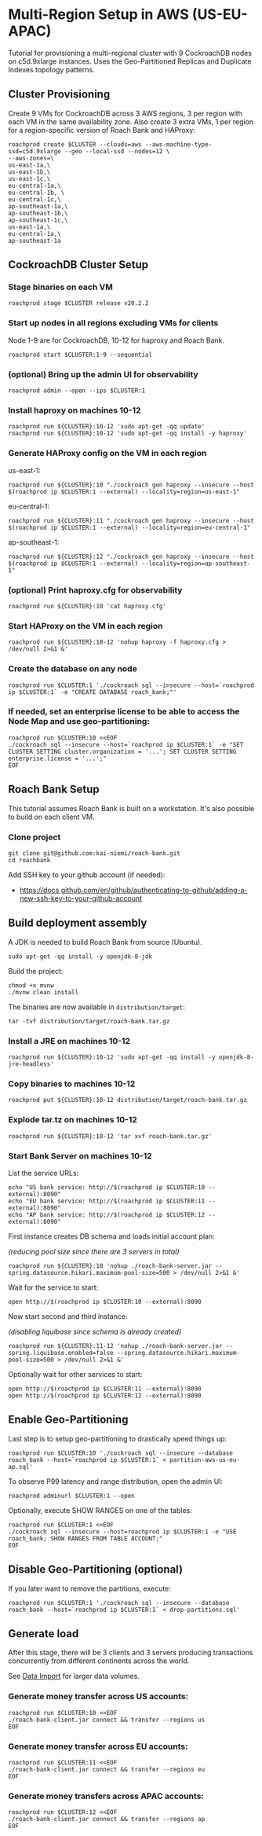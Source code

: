 # Multi-Region Setup in AWS (US-EU-APAC)

Tutorial for provisioning a multi-regional cluster with
9 CockroachDB nodes on c5d.9xlarge instances.
Uses the Geo-Partitioned Replicas and Duplicate Indexes topology patterns.

## Cluster Provisioning
  
Create 9 VMs for CockroachDB across 3 AWS regions, 3 per region with each VM in the same availability zone. 
Also create 3 extra VMs, 1 per region for a region-specific version of Roach Bank and HAProxy:

    roachprod create $CLUSTER --clouds=aws --aws-machine-type-ssd=c5d.9xlarge --geo --local-ssd --nodes=12 \
    --aws-zones=\
    us-east-1a,\
    us-east-1b,\
    us-east-1c,\
    eu-central-1a,\
    eu-central-1b, \
    eu-central-1c,\
    ap-southeast-1a,\
    ap-southeast-1b,\
    ap-southeast-1c,\
    us-east-1a,\
    eu-central-1a,\
    ap-southeast-1a

## CockroachDB Cluster Setup

### Stage binaries on each VM

    roachprod stage $CLUSTER release v20.2.2

### Start up nodes in all regions excluding VMs for clients

Node 1-9 are for CockroachDB, 10-12 for haproxy and Roach Bank.

    roachprod start $CLUSTER:1-9 --sequential

### (optional) Bring up the admin UI for observability

    roachprod admin --open --ips $CLUSTER:1

### Install haproxy on machines 10-12

    roachprod run ${CLUSTER}:10-12 'sudo apt-get -qq update'
    roachprod run ${CLUSTER}:10-12 'sudo apt-get -qq install -y haproxy'

### Generate HAProxy config on the VM in each region

us-east-1:

    roachprod run ${CLUSTER}:10 "./cockroach gen haproxy --insecure --host $(roachprod ip $CLUSTER:1 --external) --locality=region=us-east-1"

eu-central-1:

    roachprod run ${CLUSTER}:11 "./cockroach gen haproxy --insecure --host $(roachprod ip $CLUSTER:1 --external) --locality=region=eu-central-1"

ap-southeast-1:

    roachprod run ${CLUSTER}:12 "./cockroach gen haproxy --insecure --host $(roachprod ip $CLUSTER:1 --external) --locality=region=ap-southeast-1"

### (optional) Print haproxy.cfg for observability

    roachprod run ${CLUSTER}:10 'cat haproxy.cfg'

### Start HAProxy on the VM in each region

    roachprod run ${CLUSTER}:10-12 'nohup haproxy -f haproxy.cfg > /dev/null 2>&1 &'

### Create the database on any node

    roachprod run $CLUSTER:1 './cockroach sql --insecure --host=`roachprod ip $CLUSTER:1` -e "CREATE DATABASE roach_bank;"'

### If needed, set an enterprise license to be able to access the Node Map and use geo-partitioning:

    roachprod run $CLUSTER:10 <<EOF
    ./cockroach sql --insecure --host=`roachprod ip $CLUSTER:1` -e "SET CLUSTER SETTING cluster.organization = '...'; SET CLUSTER SETTING enterprise.license = '...';"
    EOF

## Roach Bank Setup

This tutorial assumes Roach Bank is built on a workstation. It's also possible to build on each client VM.

### Clone project

    git clone git@github.com:kai-niemi/roach-bank.git
    cd roachbank

Add SSH key to your github account (if needed):

 - https://docs.github.com/en/github/authenticating-to-github/adding-a-new-ssh-key-to-your-github-account 

## Build deployment assembly 

A JDK is needed to build Roach Bank from source (Ubuntu).

    sudo apt-get -qq install -y openjdk-8-jdk

Build the project:

    chmod +x mvnw
    ./mvnw clean install

The binaries are now available in `distribution/target`:

    tar -tvf distribution/target/roach-bank.tar.gz
    
### Install a JRE on machines 10-12

    roachprod run ${CLUSTER}:10-12 'sudo apt-get -qq install -y openjdk-8-jre-headless'

### Copy binaries to machines 10-12

    roachprod put ${CLUSTER}:10-12 distribution/target/roach-bank.tar.gz

### Explode tar.tz on machines 10-12

    roachprod run ${CLUSTER}:10-12 'tar xvf roach-bank.tar.gz'

### Start Bank Server on machines 10-12

List the service URLs:
    
    echo "US bank service: http://$(roachprod ip $CLUSTER:10 --external):8090"
    echo "EU bank service: http://$(roachprod ip $CLUSTER:11 --external):8090"
    echo "AP bank service: http://$(roachprod ip $CLUSTER:12 --external):8090"

First instance creates DB schema and loads initial account plan:

_(reducing pool size since there are 3 servers in total)_

    roachprod run ${CLUSTER}:10 'nohup ./roach-bank-server.jar --spring.datasource.hikari.maximum-pool-size=500 > /dev/null 2>&1 &'

Wait for the service to start:

    open http://$(roachprod ip $CLUSTER:10 --external):8090
    
Now start second and third instance:

_(disabling liquibase since schema is already created)_

    roachprod run ${CLUSTER}:11-12 'nohup ./roach-bank-server.jar --spring.liquibase.enabled=false --spring.datasource.hikari.maximum-pool-size=500 > /dev/null 2>&1 &'

Optionally wait for other services to start:

    open http://$(roachprod ip $CLUSTER:11 --external):8090
    open http://$(roachprod ip $CLUSTER:12 --external):8090

## Enable Geo-Partitioning

Last step is to setup geo-partitioning to drastically speed things up: 

    roachprod run $CLUSTER:10 './cockroach sql --insecure --database roach_bank --host=`roachprod ip $CLUSTER:1` < partition-aws-us-eu-ap.sql'

To observe P99 latency and range distribution, open the admin UI:

    roachprod adminurl $CLUSTER:1 --open

Optionally, execute SHOW RANGES on one of the tables: 

    roachprod run $CLUSTER:1 <<EOF
    ./cockroach sql --insecure --host=roachprod ip $CLUSTER:1 -e "USE roach_bank; SHOW RANGES FROM TABLE ACCOUNT;"
    EOF

## Disable Geo-Partitioning (optional)

If you later want to remove the partitions, execute:

    roachprod run $CLUSTER:1 './cockroach sql --insecure --database roach_bank --host=`roachprod ip $CLUSTER:1` < drop-partitions.sql'

## Generate load

After this stage, there will be 3 clients and 3 servers producing transactions concurrently from
different continents across the world.

See [Data Import](../docs/import.md) for larger data volumes.

### Generate money transfer across US accounts: 

    roachprod run $CLUSTER:10 <<EOF
    ./roach-bank-client.jar connect && transfer --regions us
    EOF
    
### Generate money transfer across EU accounts: 

    roachprod run $CLUSTER:11 <<EOF
    ./roach-bank-client.jar connect && transfer --regions eu
    EOF

### Generate money transfers across APAC accounts:
 
    roachprod run $CLUSTER:12 <<EOF
    ./roach-bank-client.jar connect && transfer --regions ap
    EOF
